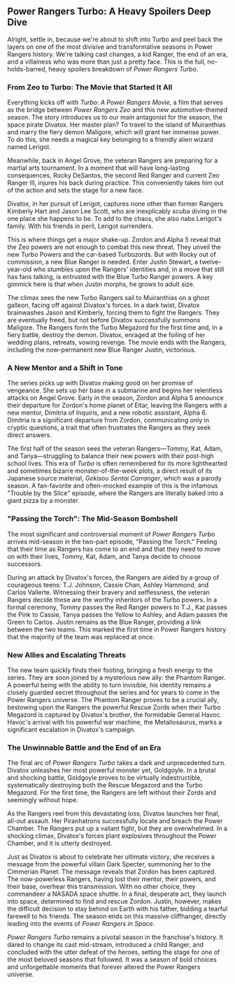 ## Power Rangers Turbo: A Heavy Spoilers Deep Dive

Alright, settle in, because we're about to shift into Turbo and peel back the layers on one of the most divisive and transformative seasons in Power Rangers history. We're talking cast changes, a kid Ranger, the end of an era, and a villainess who was more than just a pretty face. This is the full, no-holds-barred, heavy spoilers breakdown of *Power Rangers Turbo*.

### From Zeo to Turbo: The Movie that Started It All

Everything kicks off with *Turbo: A Power Rangers Movie*, a film that serves as the bridge between *Power Rangers Zeo* and this new automotive-themed season. The story introduces us to our main antagonist for the season, the space pirate Divatox. Her master plan? To travel to the island of Muiranthias and marry the fiery demon Maligore, which will grant her immense power. To do this, she needs a magical key belonging to a friendly alien wizard named Lerigot.

Meanwhile, back in Angel Grove, the veteran Rangers are preparing for a martial arts tournament. In a moment that will have long-lasting consequences, Rocky DeSantos, the second Red Ranger and current Zeo Ranger III, injures his back during practice. This conveniently takes him out of the action and sets the stage for a new face.

Divatox, in her pursuit of Lerigot, captures none other than former Rangers Kimberly Hart and Jason Lee Scott, who are inexplicably scuba diving in the one place she happens to be. To add to the chaos, she also nabs Lerigot's family. With his friends in peril, Lerigot surrenders.

This is where things get a major shake-up. Zordon and Alpha 5 reveal that the Zeo powers are not enough to combat this new threat. They unveil the new Turbo Powers and the car-based Turbozords. But with Rocky out of commission, a new Blue Ranger is needed. Enter Justin Stewart, a twelve-year-old who stumbles upon the Rangers' identities and, in a move that still has fans talking, is entrusted with the Blue Turbo Ranger powers. A key gimmick here is that when Justin morphs, he grows to adult size.

The climax sees the new Turbo Rangers sail to Muiranthias on a ghost galleon, facing off against Divatox's forces. In a dark twist, Divatox brainwashes Jason and Kimberly, forcing them to fight the Rangers. They are eventually freed, but not before Divatox successfully summons Maligore. The Rangers form the Turbo Megazord for the first time and, in a fiery battle, destroy the demon. Divatox, enraged at the foiling of her wedding plans, retreats, vowing revenge. The movie ends with the Rangers, including the now-permanent new Blue Ranger Justin, victorious.

### A New Mentor and a Shift in Tone

The series picks up with Divatox making good on her promise of vengeance. She sets up her base in a submarine and begins her relentless attacks on Angel Grove. Early in the season, Zordon and Alpha 5 announce their departure for Zordon's home planet of Eltar, leaving the Rangers with a new mentor, Dimitria of Inquiris, and a new robotic assistant, Alpha 6. Dimitria is a significant departure from Zordon, communicating only in cryptic questions, a trait that often frustrates the Rangers as they seek direct answers.

The first half of the season sees the veteran Rangers—Tommy, Kat, Adam, and Tanya—struggling to balance their new powers with their post-high school lives. This era of *Turbo* is often remembered for its more lighthearted and sometimes bizarre monster-of-the-week plots, a direct result of its Japanese source material, *Gekisou Sentai Carranger*, which was a parody season. A fan-favorite and often-mocked example of this is the infamous "Trouble by the Slice" episode, where the Rangers are literally baked into a giant pizza by a monster.

### "Passing the Torch": The Mid-Season Bombshell

The most significant and controversial moment of *Power Rangers Turbo* arrives mid-season in the two-part episode, "Passing the Torch." Feeling that their time as Rangers has come to an end and that they need to move on with their lives, Tommy, Kat, Adam, and Tanya decide to choose successors.

During an attack by Divatox's forces, the Rangers are aided by a group of courageous teens: T.J. Johnson, Cassie Chan, Ashley Hammond, and Carlos Vallerte. Witnessing their bravery and selflessness, the veteran Rangers decide these are the worthy inheritors of the Turbo powers. In a formal ceremony, Tommy passes the Red Ranger powers to T.J., Kat passes the Pink to Cassie, Tanya passes the Yellow to Ashley, and Adam passes the Green to Carlos. Justin remains as the Blue Ranger, providing a link between the two teams. This marked the first time in Power Rangers history that the majority of the team was replaced at once.

### New Allies and Escalating Threats

The new team quickly finds their footing, bringing a fresh energy to the series. They are soon joined by a mysterious new ally: the Phantom Ranger. A powerful being with the ability to turn invisible, his identity remains a closely guarded secret throughout the series and for years to come in the Power Rangers universe. The Phantom Ranger proves to be a crucial ally, bestowing upon the Rangers the powerful Rescue Zords when their Turbo Megazord is captured by Divatox's brother, the formidable General Havoc. Havoc's arrival with his powerful war machine, the Metallosaurus, marks a significant escalation in Divatox's campaign.

### The Unwinnable Battle and the End of an Era

The final arc of *Power Rangers Turbo* takes a dark and unprecedented turn. Divatox unleashes her most powerful monster yet, Goldgoyle. In a brutal and shocking battle, Goldgoyle proves to be virtually indestructible, systematically destroying both the Rescue Megazord and the Turbo Megazord. For the first time, the Rangers are left without their Zords and seemingly without hope.

As the Rangers reel from this devastating loss, Divatox launches her final, all-out assault. Her Piranhatrons successfully locate and breach the Power Chamber. The Rangers put up a valiant fight, but they are overwhelmed. In a shocking climax, Divatox's forces plant explosives throughout the Power Chamber, and it is utterly destroyed.

Just as Divatox is about to celebrate her ultimate victory, she receives a message from the powerful villain Dark Specter, summoning her to the Cimmerian Planet. The message reveals that Zordon has been captured. The now-powerless Rangers, having lost their mentor, their powers, and their base, overhear this transmission. With no other choice, they commandeer a NASADA space shuttle. In a final, desperate act, they launch into space, determined to find and rescue Zordon. Justin, however, makes the difficult decision to stay behind on Earth with his father, bidding a tearful farewell to his friends. The season ends on this massive cliffhanger, directly leading into the events of *Power Rangers in Space*.

*Power Rangers Turbo* remains a pivotal season in the franchise's history. It dared to change its cast mid-stream, introduced a child Ranger, and concluded with the utter defeat of the heroes, setting the stage for one of the most beloved seasons that followed. It was a season of bold choices and unforgettable moments that forever altered the Power Rangers universe.